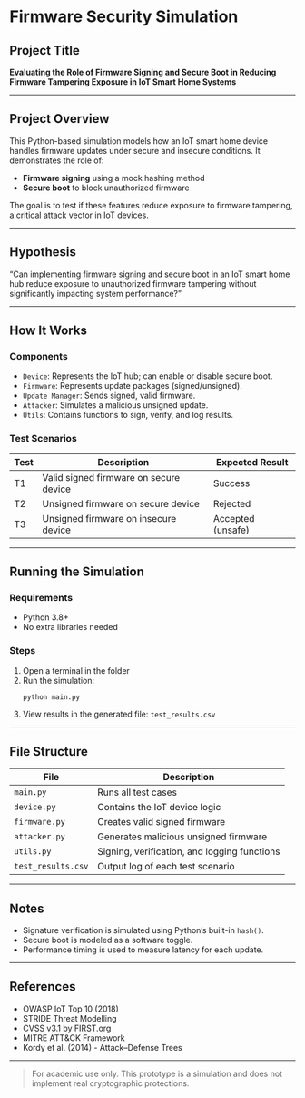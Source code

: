 # Firmware Security Simulation

## Project Title
**Evaluating the Role of Firmware Signing and Secure Boot in Reducing Firmware Tampering Exposure in IoT Smart Home Systems**

---

## Project Overview
This Python-based simulation models how an IoT smart home device handles firmware updates under secure and insecure conditions. It demonstrates the role of:
- **Firmware signing** using a mock hashing method
- **Secure boot** to block unauthorized firmware

The goal is to test if these features reduce exposure to firmware tampering, a critical attack vector in IoT devices.

---

## Hypothesis
“Can implementing firmware signing and secure boot in an IoT smart home hub reduce exposure to unauthorized firmware tampering without significantly impacting system performance?”

---

## How It Works

### Components
- `Device`: Represents the IoT hub; can enable or disable secure boot.
- `Firmware`: Represents update packages (signed/unsigned).
- `Update Manager`: Sends signed, valid firmware.
- `Attacker`: Simulates a malicious unsigned update.
- `Utils`: Contains functions to sign, verify, and log results.

### Test Scenarios
| Test | Description | Expected Result |
|------|-------------|-----------------|
| T1 | Valid signed firmware on secure device | Success |
| T2 | Unsigned firmware on secure device | Rejected |
| T3 | Unsigned firmware on insecure device | Accepted (unsafe) |

---

## Running the Simulation

### Requirements
- Python 3.8+
- No extra libraries needed

### Steps
1. Open a terminal in the folder
2. Run the simulation:
   ```bash
   python main.py
   ```
3. View results in the generated file: `test_results.csv`

---

## File Structure

| File         | Description |
|--------------|-------------|
| `main.py`    | Runs all test cases |
| `device.py`  | Contains the IoT device logic |
| `firmware.py`| Creates valid signed firmware |
| `attacker.py`| Generates malicious unsigned firmware |
| `utils.py`   | Signing, verification, and logging functions |
| `test_results.csv` | Output log of each test scenario |

---

## Notes
- Signature verification is simulated using Python’s built-in `hash()`.
- Secure boot is modeled as a software toggle.
- Performance timing is used to measure latency for each update.

---

## References
- OWASP IoT Top 10 (2018)
- STRIDE Threat Modelling
- CVSS v3.1 by FIRST.org
- MITRE ATT&CK Framework
- Kordy et al. (2014) - Attack–Defense Trees

---

> For academic use only. This prototype is a simulation and does not implement real cryptographic protections.
